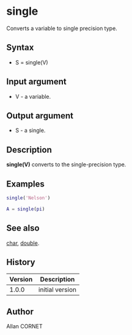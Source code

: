 # single

Converts a variable to single precision type.

## Syntax

- S = single(V)

## Input argument

- V - a variable.

## Output argument

- S - a single.

## Description

  <p><b>single(V)</b> converts to the single-precision type.</p>

## Examples

```matlab
single('Nelson')
```

```matlab
A = single(pi)
```

## See also

[char](../string/char.md), [double](../double/double.md).

## History

| Version | Description     |
| ------- | --------------- |
| 1.0.0   | initial version |

## Author

Allan CORNET
